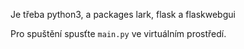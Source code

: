 

Je třeba python3, a packages lark, flask a flaskwebgui 

Pro spuštění spusťte `main.py` ve virtuálním prostředí.

